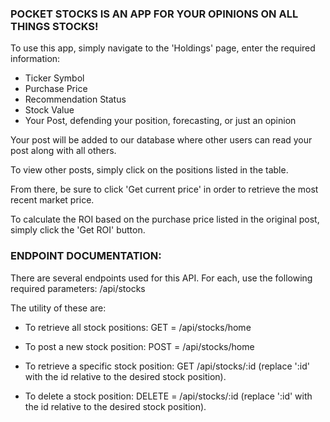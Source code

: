 ### POCKET STOCKS IS AN APP FOR YOUR OPINIONS ON ALL THINGS STOCKS!

To use this app, simply navigate to the 'Holdings' page, enter the required information:

- Ticker Symbol
- Purchase Price
- Recommendation Status
- Stock Value
- Your Post, defending your position, forecasting, or just an opinion

Your post will be added to our database where other users can read your post along with all others.

To view other posts, simply click on the positions listed in the table.

From there, be sure to click 'Get current price' in order to retrieve the most recent market price.

To calculate the ROI based on the purchase price listed in the original post, simply click the 'Get ROI' button.

### ENDPOINT DOCUMENTATION:

There are several endpoints used for this API. For each, use the following required parameters: /api/stocks

The utility of these are:

- To retrieve all stock positions: GET = /api/stocks/home

- To post a new stock position: POST = /api/stocks/home

- To retrieve a specific stock position: GET /api/stocks/:id (replace ':id' with the id relative to the desired stock position).

- To delete a stock position: DELETE = /api/stocks/:id (replace ':id' with the id relative to the desired stock position).

